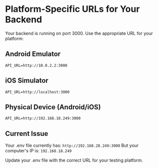 # Platform-Specific URLs for Your Backend

Your backend is running on port 3000. Use the appropriate URL for your platform:

## Android Emulator
```
API_URL=http://10.0.2.2:3000
```

## iOS Simulator  
```
API_URL=http://localhost:3000
```

## Physical Device (Android/iOS)
```
API_URL=http://192.168.18.249:3000
```

## Current Issue
Your .env file currently has: `http://192.168.28.249:3000`
But your computer's IP is: `192.168.18.249`

Update your .env file with the correct URL for your testing platform. 